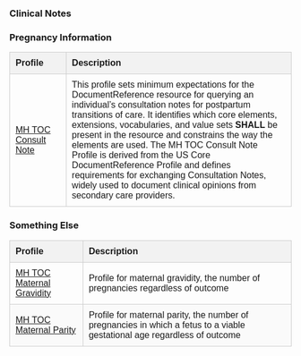 <style>
  .profile-table {
    width: 100%;
    border-collapse: collapse;
    font-family: Arial, sans-serif;
  }
  .profile-table th, .profile-table td {
    padding: 10px;
    border: 1px solid #ccc;
    text-align: left;
  }
  .profile-table-name {
    
    width: 20%;
  }
  .profile-table-description {
    width: 80%;
  }


  .profile-table thead {
    background-color: #f2f2f2;
  }
  .profile-table tr:nth-child(even) {
    background-color: #fafafa;
  }
</style>



### Clinical Notes



### Pregnancy Information


<table class="profile-table">
  <thead>
    <tr>
      <th class="profile-table-name">Profile</th>
      <th class= "profile-table-description">Description</th>
    </tr>
  </thead>
  <tbody>
    <tr>
      <td><a href="StructureDefinition-mh-toc-consult-note.html">MH TOC Consult Note</a></td>
      <td>
        This profile sets minimum expectations for the DocumentReference resource for querying an individual’s consultation notes for postpartum transitions of care. 
        It identifies which core elements, extensions, vocabularies, and value sets <strong>SHALL</strong> be present in the resource and constrains the way the elements are used. 
        The MH TOC Consult Note Profile is derived from the US Core DocumentReference Profile and defines requirements for exchanging Consultation Notes, widely used to document clinical opinions from secondary care providers.
      </td>
    </tr>
  </tbody>
</table>

### Something Else


<table class="profile-table">
  <thead>
    <tr>
      <th>Profile</th>
      <th>Description</th>
    </tr>
  </thead>
  <tbody>
    <tr>
      <td><a href="StructureDefinition-mh-toc-gravidity.html">MH TOC Maternal Gravidity</a></td>
      <td>Profile for maternal gravidity, the number of pregnancies regardless of outcome</td>
    </tr>
    <tr>
      <td><a href="StructureDefinition-mh-toc-parity.html">MH TOC Maternal Parity</a></td>
      <td>Profile for maternal parity, the number of pregnancies in which a fetus to a viable gestational age regardless of outcome</td>
    </tr>
  </tbody>
</table>